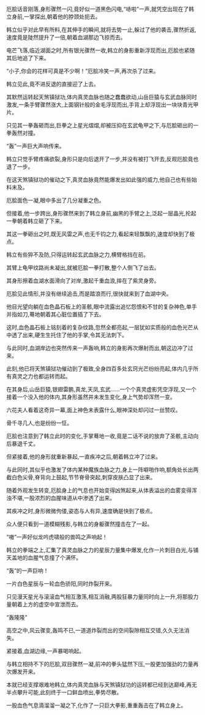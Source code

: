 
厄脍话音刚落,身形骤然一闪,竟好似一道黑色闪电,“哧啦”一声,就凭空出现在了韩立身前,一掌探出,朝着他的脖颈处扼去。

韩立似乎对此早有所料,在其伸手的瞬间,就将去势一止,躲过了他的袭击,骤然折返,速度竟是陡然提升了一倍,朝着血湖那边飞掠而去。

电芒飞落,临近湖面之时,所有银光骤然一收,韩立的身影重新浮现而出,厄脍也紧随其后地追了下来。

“小子,你会的花样可真是不少啊！”厄脍冷笑一声,再次杀了过来。

韩立见此,竟不进反退的直接迎了上去。

其默然运转起天煞镇狱功,体内真灵血脉也随之蠢蠢欲动,山岳巨猿与玄武血脉同时激发,一条手臂骤然涨大,上面钢针般的金毛浮现而出,手背上却浮现出一块块青光甲片。

只见其一拳轰砸而出,巨拳之上星光熠熠,却被压抑在玄武龟甲之下,与厄脍砸出的一拳轰然对撞。

“轰”一声巨大声响传来。

韩立只觉手臂疼痛欲裂,身形只是向后退开了一步,并没有被打飞开去,反观厄脍竟也退了一步。

在这天煞镇狱功的催动之下,真灵血脉竟然能爆发出如此强的威力,他自己也有些始料未及。

厄脍面色一凝,眼中多出了几分凝重之色。

但接着,他一步跨出,身形骤然来到了韩立身前,幽黑的手臂之上,泛起一层晶光,抡起一拳朝着韩立砸了下来。

其这一拳砸出之时,既无风雷之声,也无千钧之力,看起来轻飘飘的,速度却快到了极点。

韩立有些猝不及防,只得运转起玄武血脉之力,横臂格挡在前。

其臂上龟甲纹路尚未凝出,就被厄脍一拳打散,整个人倒飞了出去。

其身形擦着血湖水面滑向了对岸,激起千重血浪,摔在了紫灵身旁。

厄脍见此情形,并没有继续追击,而是踏浪而行,很快就来到了血湖中央。

他目光望向躺在血色晶石板上的圣骸,眼中流露出追忆怨恨和不甘的复杂神色,单手并指如刀,蓦地朝着其心脏位置插了下去。

这时,血色晶石板上铭刻着的复杂纹路,忽然全都亮起,一层犹如实质般的血色光芒从中透了出来,硬生生托住了他的手掌,令其无法刺下。

与此同时,血湖岸边也突然传来一声轰响,韩立的身影再次爆射而出,朝这边冲了过来。

此刻,他已将天煞镇狱功催动到了极致,全身四百多处玄窍光芒纷纷亮起,体内几乎所有真灵之力也都运转而起。

在其身后,山岳巨猿,银翅雷鹏,真龙,天凤,玄武……一个个真灵虚影凭空浮现,又一个接着一个没入他的体内,其身形虽然并未发生变化,身上气势却浑然一变。

六花夫人看着这奇异一幕,面上神色未表露什么,眼神深处却闪过一丝赞叹。

骨千寻几人,也是纷纷一怔。

厄脍也注意到了韩立此时的变化,手掌蓦地一收,竟是二话不说的放弃了圣骸,主动向后暴退千丈。

但紧接着,他的身形就重新暴起,一直疾冲之后,朝着韩立冲了过来。

与此同时,其似乎也激发了体内某种魔族血脉之力,身上一阵噼啪作响,额角处长出两截白色尖骨,脊背向上鼓起,节节脊骨突起,刺穿皮肤凸显了出来。

随着外观发生转变,厄脍身上的气息也开始变得凶煞起来,从体表溢出的血雾变得浑浊不堪,一股浓烈的血腥味道从中渗透了出来。

其疾冲之时,身形微微佝偻,姿态与人有异,速度确是快到了极点。

众人便只看到一道模糊残影,与韩立的身躯骤然撞击在了一起。

“嗷”一声好似龙吟虎啸般的兽鸣之声响起！

韩立的拳端之上,汇集了真灵血脉之力的星辰力量集中爆发,化作一片刺目白光,与铺天盖地的血腥气息撞了个满怀。

“轰”的一声巨响！

一片白色星辰与一轮血色骄阳,同时炸裂开来。

只见漫天星光与滚滚血气相互激荡,相互消融,两股狂暴力量同时向上一升,将那股力量朝着上方的虚空中宣泄而去。

“轰隆隆”

高空之中,风云骤变,轰鸣不已,一道道炸裂而出的空间裂隙相互交错,久久无法消失。

紧接着,血湖边缘,一声暴喝响起。

与韩立相持不下的厄脍,双目骤然一凝,前冲的拳头猛然下压,一股更加强劲的力量再次爆发开来。

本就已经支撑艰难地韩立,体内真灵血脉与天煞镇狱功的运转都已经到达巅峰,再无半点攀升可能,此刻终于一口鲜血喷出,拳势尽散。

一股血色气息滴溜溜一凝之下,化作了一只巨大拳影,重重轰击在了韩立身上。